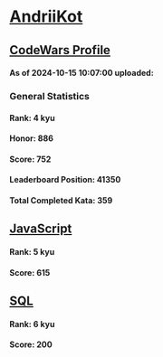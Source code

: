 # [AndriiKot](https://www.codewars.com/users/AndriiKot)
## [CodeWars Profile](https://www.codewars.com/users/AndriiKot)
#### As of 2024-10-15 10:07:00 uploaded:
### General Statistics
#### Rank: 4 kyu
#### Honor: 886
#### Score: 752
#### Leaderboard Position: 41350
#### Total Completed Kata: 359

## [JavaScript](https://github.com/AndriiKot/JavaScript__CodeWars)
#### Rank: 5 kyu
#### Score: 615

## [SQL](https://github.com/AndriiKot/SQL__CodeWars)
#### Rank: 6 kyu
#### Score: 200
